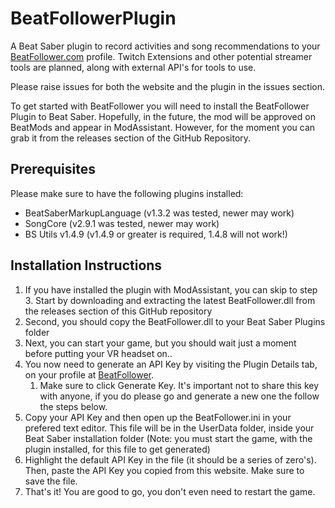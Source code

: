 # BeatFollowerPlugin
A Beat Saber plugin to record activities and song recommendations to your [BeatFollower.com](https://www.beatfollower.com) profile.  Twitch Extensions and other potential streamer tools are planned, along with external API's for tools to use.

Please raise issues for both the website and the plugin in the issues section.

To get started with BeatFollower you will need to install the BeatFollower Plugin to Beat Saber. Hopefully, in the future, the mod will be approved on BeatMods and appear in ModAssistant. However, for the moment you can grab it from the releases section of the GitHub Repository.

## Prerequisites
Please make sure to have the following plugins installed:
* BeatSaberMarkupLanguage (v1.3.2 was tested, newer may work)
* SongCore (v2.9.1 was tested, newer may work)
* BS Utils v1.4.9 (v1.4.9 or greater is required, 1.4.8 will not work!)

## Installation Instructions
1. If you have installed the plugin with ModAssistant, you can skip to step 3.  Start by downloading and extracting the latest BeatFollower.dll from the releases section of this GitHub repository
1. Second, you should copy the BeatFollower.dll to your Beat Saber Plugins folder
1. Next, you can start your game, but you should wait just a moment before putting your VR headset on..
1. You now need to generate an API Key by visiting the Plugin Details tab, on your profile at [BeatFollower](https://www.beatfollower.com).
	1. Make sure to click Generate Key. It's important not to share this key with anyone, if you do please go and generate a new one the follow the steps below.
1. Copy your API Key and then open up the BeatFollower.ini in your prefered text editor. This file will be in the UserData folder, inside your Beat Saber installation folder (Note: you must start the game, with the plugin installed, for this file to get generated)
1. Highlight the default API Key in the file (it should be a series of zero's). Then, paste the API Key you copied from this website. Make sure to save the file.
1. That's it! You are good to go, you don't even need to restart the game.
